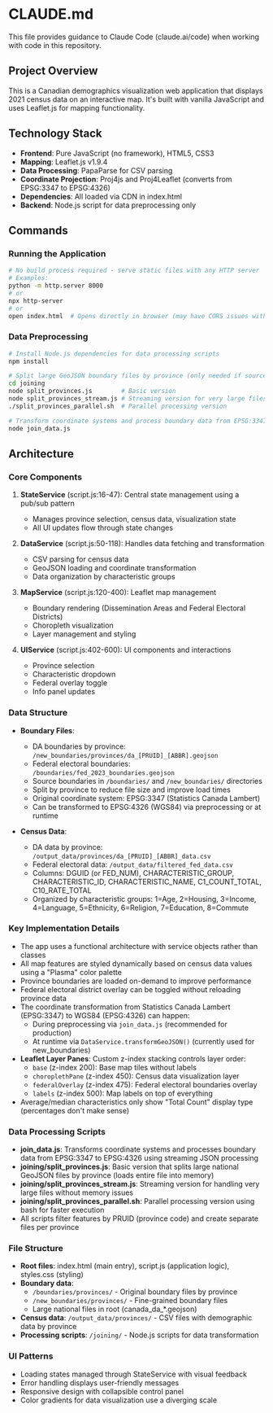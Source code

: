 # CLAUDE.md

This file provides guidance to Claude Code (claude.ai/code) when working with code in this repository.

## Project Overview

This is a Canadian demographics visualization web application that displays 2021 census data on an interactive map. It's built with vanilla JavaScript and uses Leaflet.js for mapping functionality.

## Technology Stack

- **Frontend**: Pure JavaScript (no framework), HTML5, CSS3
- **Mapping**: Leaflet.js v1.9.4
- **Data Processing**: PapaParse for CSV parsing
- **Coordinate Projection**: Proj4js and Proj4Leaflet (converts from EPSG:3347 to EPSG:4326)
- **Dependencies**: All loaded via CDN in index.html
- **Backend**: Node.js script for data preprocessing only

## Commands

### Running the Application
```bash
# No build process required - serve static files with any HTTP server
# Examples:
python -m http.server 8000
# or
npx http-server
# or
open index.html  # Opens directly in browser (may have CORS issues with local files)
```

### Data Preprocessing
```bash
# Install Node.js dependencies for data processing scripts
npm install

# Split large GeoJSON boundary files by province (only needed if source data changes)
cd joining
node split_provinces.js        # Basic version
node split_provinces_stream.js # Streaming version for very large files
./split_provinces_parallel.sh  # Parallel processing version

# Transform coordinate systems and process boundary data from EPSG:3347 to EPSG:4326
node join_data.js
```

## Architecture

### Core Components

1. **StateService** (script.js:16-47): Central state management using a pub/sub pattern
   - Manages province selection, census data, visualization state
   - All UI updates flow through state changes

2. **DataService** (script.js:50-118): Handles data fetching and transformation
   - CSV parsing for census data
   - GeoJSON loading and coordinate transformation
   - Data organization by characteristic groups

3. **MapService** (script.js:120-400): Leaflet map management
   - Boundary rendering (Dissemination Areas and Federal Electoral Districts)
   - Choropleth visualization
   - Layer management and styling

4. **UIService** (script.js:402-600): UI components and interactions
   - Province selection
   - Characteristic dropdown
   - Federal overlay toggle
   - Info panel updates

### Data Structure

- **Boundary Files**:
  - DA boundaries by province: `/new_boundaries/provinces/da_[PRUID]_[ABBR].geojson`
  - Federal electoral boundaries: `/boundaries/fed_2023_boundaries.geojson`
  - Source boundaries in `/boundaries/` and `/new_boundaries/` directories
  - Split by province to reduce file size and improve load times
  - Original coordinate system: EPSG:3347 (Statistics Canada Lambert)
  - Can be transformed to EPSG:4326 (WGS84) via preprocessing or at runtime

- **Census Data**:
  - DA data by province: `/output_data/provinces/da_[PRUID]_[ABBR]_data.csv`
  - Federal electoral data: `/output_data/filtered_fed_data.csv`
  - Columns: DGUID (or FED_NUM), CHARACTERISTIC_GROUP, CHARACTERISTIC_ID, CHARACTERISTIC_NAME, C1_COUNT_TOTAL, C10_RATE_TOTAL
  - Organized by characteristic groups: 1=Age, 2=Housing, 3=Income, 4=Language, 5=Ethnicity, 6=Religion, 7=Education, 8=Commute

### Key Implementation Details

- The app uses a functional architecture with service objects rather than classes
- All map features are styled dynamically based on census data values using a "Plasma" color palette
- Province boundaries are loaded on-demand to improve performance
- Federal electoral district overlay can be toggled without reloading province data
- The coordinate transformation from Statistics Canada Lambert (EPSG:3347) to WGS84 (EPSG:4326) can happen:
  - During preprocessing via `join_data.js` (recommended for production)
  - At runtime via `DataService.transformGeoJSON()` (currently used for new_boundaries)
- **Leaflet Layer Panes**: Custom z-index stacking controls layer order:
  - `base` (z-index 200): Base map tiles without labels
  - `choroplethPane` (z-index 450): Census data visualization layer
  - `federalOverlay` (z-index 475): Federal electoral boundaries overlay
  - `labels` (z-index 500): Map labels on top of everything
- Average/median characteristics only show "Total Count" display type (percentages don't make sense)

### Data Processing Scripts

- **join_data.js**: Transforms coordinate systems and processes boundary data from EPSG:3347 to EPSG:4326 using streaming JSON processing
- **joining/split_provinces.js**: Basic version that splits large national GeoJSON files by province (loads entire file into memory)
- **joining/split_provinces_stream.js**: Streaming version for handling very large files without memory issues
- **joining/split_provinces_parallel.sh**: Parallel processing version using bash for faster execution
- All scripts filter features by PRUID (province code) and create separate files per province

### File Structure

- **Root files**: index.html (main entry), script.js (application logic), styles.css (styling)
- **Boundary data**:
  - `/boundaries/provinces/` - Original boundary files by province
  - `/new_boundaries/provinces/` - Fine-grained boundary files
  - Large national files in root (canada_da_*.geojson)
- **Census data**: `/output_data/provinces/` - CSV files with demographic data by province
- **Processing scripts**: `/joining/` - Node.js scripts for data transformation

### UI Patterns

- Loading states managed through StateService with visual feedback
- Error handling displays user-friendly messages
- Responsive design with collapsible control panel
- Color gradients for data visualization use a diverging scale